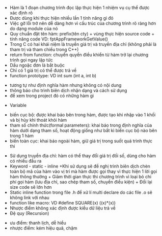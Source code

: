 - Hàm là 1 đoạn chương trình đọc lập thực hiện 1 nhiệm vụ cụ thể được xác định rõ
- Được dùng khi thực hiện nhiều lần 1 tính năng gì đó
- Việc gỡ lỗi trở nên dễ dàng hơn vì cấu trúc của chương trình rõ ràng hơn do dạng module của nó
- Quy chuẩn đặt tên hàm: prefix(tên cty) + vùng thực hiện source code + tính năng code
  VD: fptAppFrameworkGetValue()
- Trong C có hai khái niệm là truyền giá trị và truyền địa chỉ (không phải là tham trị và tham chiếu trong C++)
- return from function: chuyển quyền điều khiển từ hàm trở lại chương trình gọi ngay lập tức
- Dấu ngoặc đơn là bắt buộc
- Chỉ có 1 giá trị có thể được trả về
- function prototype: VD int sum (int a, int b)

* tương tự như định nghĩa hàm nhưng không có nội dung
* thông báo cho trình biên dịch nhận dạng và cách sử dụng
* để xem trong project đó có những hàm gì

- Variable

* biến cục bộ: được khai báo bên trong hàm, được tạo khi nhập vào 1 khối và bị hủy khi thoát khỏi hàm
* tham số chính thức(formal parameters): khai báo trong định nghĩa của hàm dưới dạng tham số, hoạt động giống như bất kì biến cục bộ nào bên trong 1 hàm
* biến toàn cục: khai báo ngoài hàm, giữ giá trị trong suốt quá trình thực thi

- Sử dụng truyền địa chỉ: hàm có thể thay đổi giá trị đối số, dùng cho hàm có nhiều đầu ra
- Keyword - static - inline
  +Khi sử dụng sẽ đề nghị trình biên dịch chèn toàn bộ mã của hàm vào vị trí mà hàm được gọi thay vì thực hiện 1 lời gọi hàm thông thường + Giảm thời gian thực thi chương trình vì loại bỏ chi phí gọi hàm (lưu địa chỉ, sao chép tham số, chuyền điều kiện) + Đổi lại size code sẽ lớn hơn
- Static inline function trong file .h để xử lí multi declare do các file .o sẽ không link với nhau
- function like macro: VD #define SQUARE(x) ((x)\*(x))
- Nhược điểm không xác định được kiểu dữ liệu trả về
- Đệ quy (Recursion)

* ưu điểm: thanh lịch, dễ hiểu
* nhược điểm: kém hiệu quả, chậm
